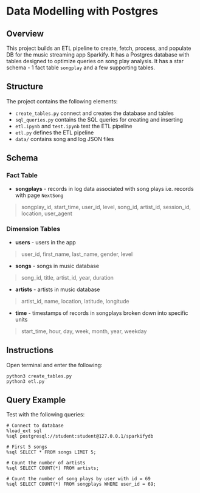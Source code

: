 # Data Modelling with Postgres


## Overview

This project builds an ETL pipeline to create, fetch, process, and populate DB for the music streaming app Sparkify.
It has a Postgres database with tables designed to optimize queries on song play analysis.
It has a star schema - 1 fact table `songplay` and a few supporting tables. 

## Structure

The project contains the following elements:
* `create_tables.py` connect and creates the database and tables
* `sql_queries.py` contains the SQL queries for creating and inserting
* `etl.ipynb` and `test.ipynb` test the ETL pipeline
* `etl.py` defines the ETL pipeline
* `data/` contains song and log JSON files

## Schema

### Fact Table 
- **songplays** - records in log data associated with song plays i.e. records with page `NextSong`  
> songplay_id, start_time, user_id, level, song_id, artist_id, session_id, location, user_agent

### Dimension Tables
- **users** - users in the app
> user_id, first_name, last_name, gender, level  
- **songs** - songs in music database
> song_id, title, artist_id, year, duration
- **artists** - artists in music database
> artist_id, name, location, latitude, longitude
- **time** - timestamps of records in songplays broken down into specific units
> start_time, hour, day, week, month, year, weekday

## Instructions

Open terminal and enter the following:

```
python3 create_tables.py
python3 etl.py
```


## Query Example

Test with the following queries:

```
# Connect to database
%load_ext sql
%sql postgresql://student:student@127.0.0.1/sparkifydb

# First 5 songs
%sql SELECT * FROM songs LIMIT 5;

# Count the number of artists
%sql SELECT COUNT(*) FROM artists;

# Count the number of song plays by user with id = 69
%sql SELECT COUNT(*) FROM songplays WHERE user_id = 69;

```